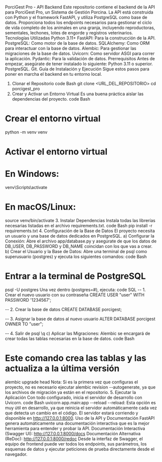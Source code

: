 PorciGest Pro - API Backend
Este repositorio contiene el backend de la API para PorciGest Pro, un Sistema de Gestión Porcina. La API está construida con Python y el framework FastAPI, y utiliza PostgreSQL como base de datos.
Proporciona todos los endpoints necesarios para gestionar el ciclo de vida completo de los animales en una granja, incluyendo reproductoras, sementales, lechones, lotes de engorde y registros veterinarios.
Tecnologías Utilizadas
Python 3.11+
FastAPI: Para la construcción de la API.
PostgreSQL: Como motor de la base de datos.
SQLAlchemy: Como ORM para interactuar con la base de datos.
Alembic: Para gestionar las migraciones de la base de datos.
Uvicorn: Como servidor ASGI para correr la aplicación.
Pydantic: Para la validación de datos.
Prerrequisitos
Antes de empezar, asegúrate de tener instalado lo siguiente:
Python 3.11 o superior.
PostgreSQL.
Git.
Guía de Instalación y Ejecución
Sigue estos pasos para poner en marcha el backend en tu entorno local.
1. Clonar el Repositorio
code
Bash
git clone <URL_DEL_REPOSITORIO>
cd porcigest_pro
2. Crear y Activar un Entorno Virtual
Es una buena práctica aislar las dependencias del proyecto.
code
Bash
# Crear el entorno virtual
python -m venv venv

# Activar el entorno virtual
# En Windows:
venv\Scripts\activate
# En macOS/Linux:
source venv/bin/activate
3. Instalar Dependencias
Instala todas las librerías necesarias listadas en el archivo requirements.txt.
code
Bash
pip install -r requirements.txt
4. Configuración de la Base de Datos
El proyecto necesita un usuario y una base de datos dedicados en PostgreSQL.
a) Configurar la Conexión:
Abre el archivo app/database.py y asegúrate de que los datos de DB_USER, DB_PASSWORD y DB_NAME coincidan con los que vas a crear.
b) Crear el Usuario y la Base de Datos:
Abre una terminal de psql como superusuario (postgres) y ejecuta los siguientes comandos:
code
Bash
# Entrar a la terminal de PostgreSQL
psql -U postgres
Una vez dentro (postgres=#), ejecuta:
code
SQL
-- 1. Crear el nuevo usuario con su contraseña
CREATE USER "user" WITH PASSWORD '1234567';

-- 2. Crear la base de datos
CREATE DATABASE porcigest;

-- 3. Asignar la base de datos al nuevo usuario
ALTER DATABASE porcigest OWNER TO "user";

-- 4. Salir de psql
\q
c) Aplicar las Migraciones:
Alembic se encargará de crear todas las tablas necesarias en la base de datos.
code
Bash
# Este comando crea las tablas y las actualiza a la última versión
alembic upgrade head
Nota: Si es la primera vez que configuras el proyecto, no es necesario ejecutar alembic revision --autogenerate, ya que los archivos de migración ya están en el repositorio.
5. Ejecutar la Aplicación
Con todo configurado, inicia el servidor de desarrollo con Uvicorn.
code
Bash
uvicorn app.main:app --reload
--reload: Esta opción es muy útil en desarrollo, ya que reinicia el servidor automáticamente cada vez que detecta un cambio en el código.
El servidor estará corriendo y disponible en http://127.0.0.1:8000.
Uso de la API y Documentación
FastAPI genera automáticamente una documentación interactiva que es la mejor herramienta para entender y probar la API.
Documentación Interactiva (Swagger UI):
http://127.0.0.1:8000/docs
Documentación Alternativa (ReDoc):
http://127.0.0.1:8000/redoc
Desde la interfaz de Swagger, el equipo de frontend puede ver todos los endpoints, sus parámetros, los esquemas de datos y ejecutar peticiones de prueba directamente desde el navegador.
